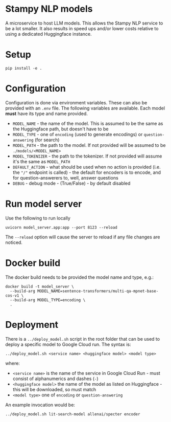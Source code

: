 # Stampy NLP models

A microservice to host LLM models. This allows the Stampy NLP service to be a lot smaller. It
also results in speed ups and/or lower costs relative to using a dedicated Huggingface instance.

# Setup

    pip install -e .

# Configuration

Configuration is done via environment variables. These can also be provided with
an `.env` file.
The following variables are available. Each model **must** have its type and name provided.

* `MODEL_NAME` - the name of the model. This is assumed to be the same as the Huggingface path, but doesn't have to be
* `MODEL_TYPE` - one of `encoding` (used to generate encodings) or `question-answering` (for search)
* `MODEL_PATH` - the path to the model. If not provided will be assumed to be `./models/<MODEL_NAME>`
* `MODEL_TOKENIZER` - the path to the tokenizer. If not provided will assume it's the same as `MODEL_PATH`
* `DEFAULT_ACTION` - what should be used when no action is provided (i.e. the `"/"` endpoint is called) - the
default for encoders is to encode, and for question-answerers to, well, answer questions
* `DEBUG` - debug mode - (True/False) - by default disabled

# Run model server

Use the following to run locally

    uvicorn model_server.app:app --port 8123 --reload

The `--reload` option will cause the server to reload if any file changes are noticed.

# Docker build

The docker build needs to be provided the model name and type, e.g.:

    docker build -t model_server \
      --build-arg MODEL_NAME=sentence-transformers/multi-qa-mpnet-base-cos-v1 \
      --build-arg MODEL_TYPE=encoding \
      .

# Deployment

There is a `../deploy_model.sh` script in the root folder that can be used to deploy a specific model to Google Cloud run. The syntax is:

    ../deploy_model.sh <service name> <huggingface model> <model type>

where:

 * `<service name>` is the name of the service in Google Cloud Run - must consist of alphanumerics and dashes (`-`)
 * `<huggingface model>` the name of the model as listed on Huggingface - this will be downloaded, so must match
 * `<model type>` one of `encoding` or `question-answering`

An example invocation would be:

    ../deploy_model.sh lit-search-model allenai/specter encoder
